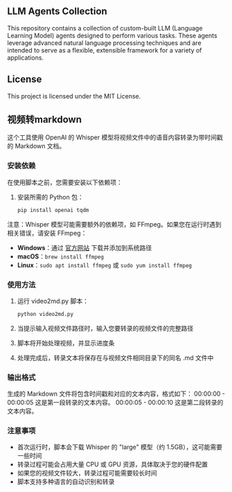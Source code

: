 ## LLM Agents Collection

This repository contains a collection of custom-built LLM (Language Learning Model) agents designed to perform various tasks. These agents leverage advanced natural language processing techniques and are intended to serve as a flexible, extensible framework for a variety of applications.

## License

This project is licensed under the MIT License.

## 视频转markdown

这个工具使用 OpenAI 的 Whisper 模型将视频文件中的语音内容转录为带时间戳的 Markdown 文档。

### 安装依赖

在使用脚本之前，您需要安装以下依赖项：

1. 安装所需的 Python 包：
   ```bash
   pip install openai tqdm
   ```


注意：Whisper 模型可能需要额外的依赖项，如 FFmpeg。如果您在运行时遇到相关错误，请安装 FFmpeg：

- **Windows**：通过 [官方网站](https://ffmpeg.org/download.html) 下载并添加到系统路径
- **macOS**：`brew install ffmpeg`
- **Linux**：`sudo apt install ffmpeg` 或 `sudo yum install ffmpeg`

### 使用方法

1. 运行 video2md.py 脚本：
    ```bash
    python video2md.py
    ```

2. 当提示输入视频文件路径时，输入您要转录的视频文件的完整路径
3. 脚本将开始处理视频，并显示进度条
4. 处理完成后，转录文本将保存在与视频文件相同目录下的同名 .md 文件中

### 输出格式

生成的 Markdown 文件将包含时间戳和对应的文本内容，格式如下：
00:00:00 - 00:00:05
这是第一段转录的文本内容。
00:00:05 - 00:00:10
这是第二段转录的文本内容。


### 注意事项

- 首次运行时，脚本会下载 Whisper 的 "large" 模型（约 1.5GB），这可能需要一些时间
- 转录过程可能会占用大量 CPU 或 GPU 资源，具体取决于您的硬件配置
- 如果您的视频文件较大，转录过程可能需要较长时间
- 脚本支持多种语言的自动识别和转录